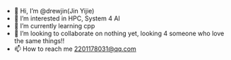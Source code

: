 - 👋 Hi, I’m @drewjin(Jin Yijie)
- 👀 I’m interested in HPC, System 4 AI
- 🌱 I’m currently learning cpp
- 💞️ I’m looking to collaborate on nothing yet, looking 4 someone who love the same things!!
- 📫 How to reach me 2201178031@qq.com

<!---
Jinyijiedrew/Jinyijiedrew is a ✨ special ✨ repository because its `README.md` (this file) appears on your GitHub profile.
You can click the Preview link to take a look at your changes.
--->
